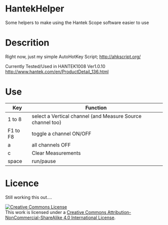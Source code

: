 # HantekHelper
Some helpers to make using the Hantek Scope software easier to use


# Descrition 
Right now, just my simple AutoHotKey Script;  http://ahkscript.org/


Currently Tested/Used in HANTEK1008 Ver1.0.10     
http://www.hantek.com/en/ProductDetail_136.html


# Use
| Key  | Function |
| ------------- | ------------- |
| 1 to 8 | select a Vertical channel (and Measure Source channel too)  |
| F1 to F8  | toggle a channel ON/OFF |
| a | all channels OFF  |
| c | Clear Measurements |
| space | run/pause  |


# Licence
Still working this out.... 

<a rel="license" href="http://creativecommons.org/licenses/by-nc-sa/4.0/"><img alt="Creative Commons License" style="border-width:0" src="https://i.creativecommons.org/l/by-nc-sa/4.0/88x31.png" /></a><br />This work is licensed under a <a rel="license" href="http://creativecommons.org/licenses/by-nc-sa/4.0/">Creative Commons Attribution-NonCommercial-ShareAlike 4.0 International License</a>.
